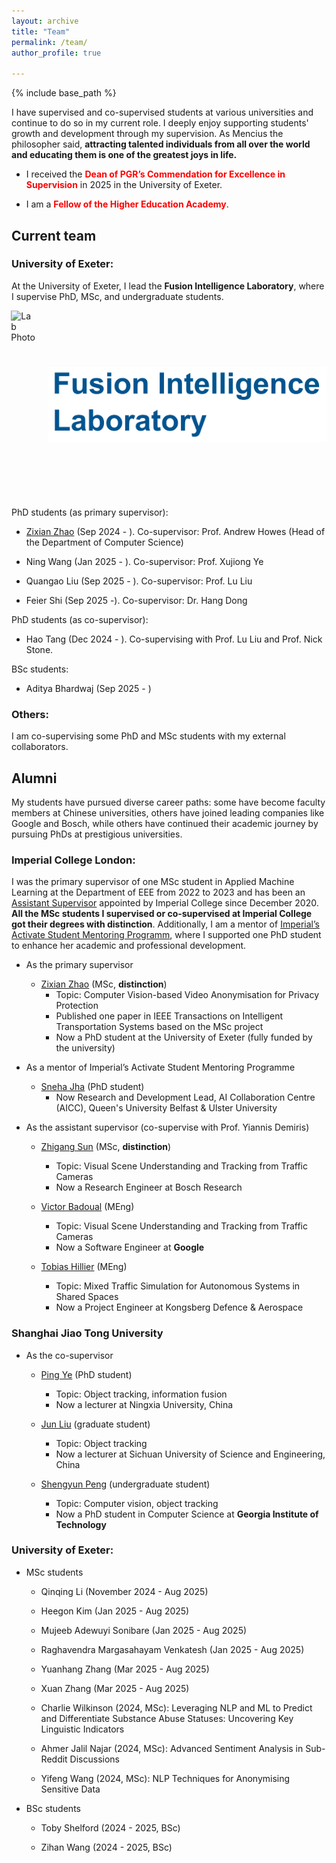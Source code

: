 ```yaml
---
layout: archive
title: "Team"
permalink: /team/
author_profile: true

---
```


{% include base_path %}

I have supervised and co-supervised students at various universities and continue to do so in my current role. I deeply enjoy supporting students' growth and development through my supervision. As Mencius the philosopher said, **attracting talented individuals from all over the world and educating them is one of the greatest joys in life.**

- I received the **<span style="color: red;"> Dean of PGR’s Commendation for Excellence in Supervision</span>** in 2025 in the University of Exeter.

- I am a **<span style="color: red;">Fellow of the Higher Education Academy</span>**.


## **Current team**

### University of Exeter:

At the University of Exeter, I lead the **Fusion Intelligence Laboratory**, where I supervise PhD, MSc, and undergraduate students.


<div style="display: flex; justify-content: center; gap: 20px; align-items: center;">
  <img src="/images/FIL/FIL-20250402.jpg" alt="Lab Photo" style="height: 300px; width: auto;">
  <img src="/images/FIL/LOGO.png" alt="Lab Logo" style="height: 120px; width: auto;">
</div>



PhD students (as primary supervisor):

- [Zixian Zhao](https://scholar.google.com/citations?hl=en&user=0mkQvWYAAAAJ&view_op=list_works&sortby=pubdate) (Sep 2024 - ). Co-supervisor: Prof. Andrew Howes (Head of the Department of Computer Science)

- Ning Wang (Jan 2025 - ). Co-supervisor: Prof. Xujiong Ye

- Quangao Liu (Sep 2025 - ). Co-supervisor: Prof. Lu Liu

- Feier Shi (Sep 2025 -). Co-supervisor: Dr. Hang Dong
  
PhD students (as co-supervisor):

- Hao Tang (Dec 2024 - ). Co-supervising with Prof. Lu Liu and Prof. Nick Stone. 


BSc students:

- Aditya Bhardwaj (Sep 2025 - )


### Others:

I am co-supervising some PhD and MSc students with my external collaborators.

## **Alumni**

My students have pursued diverse career paths: some have become faculty members at Chinese universities, others have joined leading companies like Google and Bosch, while others have continued their academic journey by pursuing PhDs at prestigious universities.

### Imperial College London:

I was the primary supervisor of one MSc student in Applied Machine Learning at the Department of EEE from 2022 to 2023 and has been an [Assistant Supervisor](https://www.imperial.ac.uk/students/academic-support/graduate-school/cornerstone/supervisors-guidebook/cpd/assistant-supervisors/) appointed by Imperial College since December 2020. **All the MSc students I supervised or co-supervised at Imperial College got their degrees with distinction**. Additionally, I am a mentor of [Imperial’s Activate Student Mentoring Programm](https://www.imperial.ac.uk/students/academic-support/graduate-school/wellbeing-and-support/activate-student-mentoring-programme/), where I supported one PhD student to enhance her academic and professional development.  

- As the primary supervisor
  
  - [Zixian Zhao](https://scholar.google.com/citations?hl=en&user=0mkQvWYAAAAJ&view_op=list_works&sortby=pubdate) (MSc, **distinction**)
    - Topic: Computer Vision-based Video Anonymisation for Privacy Protection
    - Published one paper in IEEE Transactions on Intelligent Transportation Systems based on the MSc project
    - Now a PhD student at the University of Exeter (fully funded by the university)  

- As a mentor of Imperial’s Activate Student Mentoring Programme
  
  - [Sneha Jha](https://www.qub.ac.uk/schools/eeecs/Connect/Staff/BusinessCard/?name=s.jha) (PhD student)
    - Now Research and Development Lead, AI Collaboration Centre (AICC),  Queen's University Belfast & Ulster University

- As the assistant supervisor (co-supervise with Prof.  Yiannis Demiris)
  
  - [Zhigang Sun](https://www.linkedin.com/in/zhigang-sun-b7390921b/?trk=people-guest_people_search-card&originalSubdomain=cn) (MSc, **distinction**)
    
    - Topic: Visual Scene Understanding and Tracking from Traffic Cameras
    - Now a Research Engineer at Bosch Research
  
  - [Victor Badoual](https://www.linkedin.com/in/victor-badoual/?originalSubdomain=uk) (MEng)
    
    - Topic: Visual Scene Understanding and Tracking from Traffic Cameras  
    - Now a Software Engineer at **Google**
  
  - [Tobias Hillier](https://www.linkedin.com/in/tobias-hillier/?locale=no_NO) (MEng)
    
    - Topic: Mixed Traffic Simulation for Autonomous Systems in Shared Spaces     
    - Now a Project Engineer at Kongsberg Defence & Aerospace

### Shanghai Jiao Tong University

- As the co-supervisor
  
  - [Ping Ye](https://www.researchgate.net/profile/Ping-Ye-6) (PhD student)
	  - Topic: Object tracking, information fusion
	  - Now a lecturer at Ningxia University, China
  
  - [Jun Liu](https://zxxy.suse.edu.cn/p/74/?StId=st_app_news_i_x637974583413820740) (graduate student)
	  - Topic: Object tracking
	  - Now a lecturer at Sichuan University of Science and Engineering, China
  
  - [Shengyun Peng](https://shengyun-peng.github.io/) (undergraduate student)
	  - Topic: Computer vision, object tracking
	  - Now a PhD student in Computer Science at **Georgia Institute of Technology**
    
### University of Exeter:

- MSc students

 	- Qinqing Li (November 2024 - Aug 2025)  
 
 	- Heegon Kim (Jan 2025 - Aug 2025)  
 
 	- Mujeeb Adewuyi Sonibare (Jan 2025 - Aug 2025)  
 
 	- Raghavendra Margasahayam Venkatesh (Jan 2025 - Aug 2025)  

 	- Yuanhang Zhang (Mar 2025 - Aug 2025)  

 	- Xuan Zhang (Mar 2025 - Aug 2025)  

	- Charlie Wilkinson (2024, MSc): Leveraging NLP and ML to Predict and Differentiate Substance Abuse Statuses: Uncovering Key Linguistic Indicators  

	- Ahmer Jalil Najar (2024, MSc): Advanced Sentiment Analysis in Sub-Reddit Discussions  

	- Yifeng Wang (2024, MSc): NLP Techniques for Anonymising Sensitive Data  

- BSc students

	- Toby Shelford (2024 - 2025, BSc)

	- Zihan Wang (2024 - 2025, BSc)